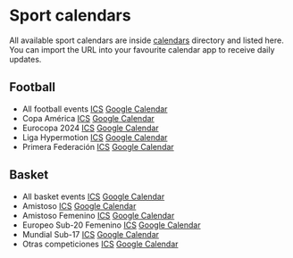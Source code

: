 # Sport calendars

All available sport calendars are inside [calendars](./calendars) directory and listed here.
You can import the URL into your favourite calendar app to receive daily updates.

## Football
- All football events [ICS](https://raw.githubusercontent.com/odoral/sportscalendars/master/calendars/football/football_full_set.ics) [Google Calendar](https://calendar.google.com/calendar/r?cid=https://raw.githubusercontent.com/odoral/sportscalendars/master/calendars/football/football_full_set.ics)
- Copa América [ICS](https://raw.githubusercontent.com/odoral/sportscalendars/master/calendars/football/copa_america.ics) [Google Calendar](https://calendar.google.com/calendar/r?cid=https://raw.githubusercontent.com/odoral/sportscalendars/master/calendars/football/copa_america.ics)
- Eurocopa 2024 [ICS](https://raw.githubusercontent.com/odoral/sportscalendars/master/calendars/football/eurocopa_2024.ics) [Google Calendar](https://calendar.google.com/calendar/r?cid=https://raw.githubusercontent.com/odoral/sportscalendars/master/calendars/football/eurocopa_2024.ics)
- Liga Hypermotion [ICS](https://raw.githubusercontent.com/odoral/sportscalendars/master/calendars/football/liga_hypermotion.ics) [Google Calendar](https://calendar.google.com/calendar/r?cid=https://raw.githubusercontent.com/odoral/sportscalendars/master/calendars/football/liga_hypermotion.ics)
- Primera Federación [ICS](https://raw.githubusercontent.com/odoral/sportscalendars/master/calendars/football/primera_federacion.ics) [Google Calendar](https://calendar.google.com/calendar/r?cid=https://raw.githubusercontent.com/odoral/sportscalendars/master/calendars/football/primera_federacion.ics)

## Basket
- All basket events [ICS](https://raw.githubusercontent.com/odoral/sportscalendars/master/calendars/basket/basket_full_set.ics) [Google Calendar](https://calendar.google.com/calendar/r?cid=https://raw.githubusercontent.com/odoral/sportscalendars/master/calendars/basket/basket_full_set.ics)
- Amistoso [ICS](https://raw.githubusercontent.com/odoral/sportscalendars/master/calendars/basket/amistoso.ics) [Google Calendar](https://calendar.google.com/calendar/r?cid=https://raw.githubusercontent.com/odoral/sportscalendars/master/calendars/basket/amistoso.ics)
- Amistoso Femenino [ICS](https://raw.githubusercontent.com/odoral/sportscalendars/master/calendars/basket/amistoso_femenino.ics) [Google Calendar](https://calendar.google.com/calendar/r?cid=https://raw.githubusercontent.com/odoral/sportscalendars/master/calendars/basket/amistoso_femenino.ics)
- Europeo Sub-20 Femenino [ICS](https://raw.githubusercontent.com/odoral/sportscalendars/master/calendars/basket/europeo_sub-20_femenino.ics) [Google Calendar](https://calendar.google.com/calendar/r?cid=https://raw.githubusercontent.com/odoral/sportscalendars/master/calendars/basket/europeo_sub-20_femenino.ics)
- Mundial Sub-17 [ICS](https://raw.githubusercontent.com/odoral/sportscalendars/master/calendars/basket/mundial_sub-17.ics) [Google Calendar](https://calendar.google.com/calendar/r?cid=https://raw.githubusercontent.com/odoral/sportscalendars/master/calendars/basket/mundial_sub-17.ics)
- Otras competiciones [ICS](https://raw.githubusercontent.com/odoral/sportscalendars/master/calendars/basket/otras_competiciones.ics) [Google Calendar](https://calendar.google.com/calendar/r?cid=https://raw.githubusercontent.com/odoral/sportscalendars/master/calendars/basket/otras_competiciones.ics)

